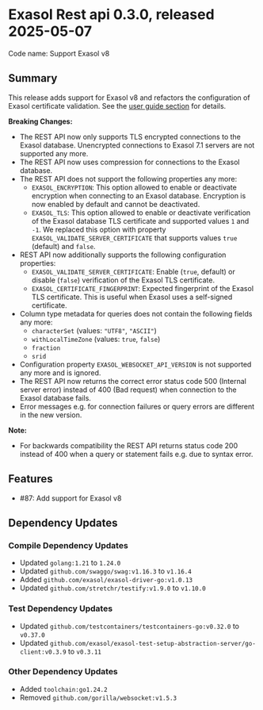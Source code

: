 # Exasol Rest api 0.3.0, released 2025-05-07

Code name: Support Exasol v8

## Summary

This release adds support for Exasol v8 and refactors the configuration of Exasol certificate validation. See the [user guide section](../user_guide/user-guide.md#encrypted-connection-to-the-exasol-database) for details.

**Breaking Changes:**
* The REST API now only supports TLS encrypted connections to the Exasol database. Unencrypted connections to Exasol 7.1 servers are not supported any more.
* The REST API now uses compression for connections to the Exasol database.
* The REST API does not support the following properties any more:
  * `EXASOL_ENCRYPTION`: This option allowed to enable or deactivate encryption when connecting to an Exasol database. Encryption is now enabled by default and cannot be deactivated.
  * `EXASOL_TLS`: This option allowed to enable or deactivate verification of the Exasol database TLS certificate and supported values `1` and `-1`. We replaced this option with property `EXASOL_VALIDATE_SERVER_CERTIFICATE` that supports values `true` (default) and `false`.
* REST API now additionally supports the following configuration properties:
  * `EXASOL_VALIDATE_SERVER_CERTIFICATE`: Enable (`true`, default) or disable (`false`) verification of the Exasol TLS certificate.
  * `EXASOL_CERTIFICATE_FINGERPRINT`: Expected fingerprint of the Exasol TLS certificate. This is useful when Exasol uses a self-signed certificate.
* Column type metadata for queries does not contain the following fields any more:
  * `characterSet` (values: `"UTF8"`, `"ASCII"`)
  * `withLocalTimeZone` (values: `true`, `false`)
  * `fraction`
  * `srid`
* Configuration property `EXASOL_WEBSOCKET_API_VERSION` is not supported any more and is ignored.
* The REST API now returns the correct error status code 500 (Internal server error) instead of 400 (Bad request) when connection to the Exasol database fails.
* Error messages e.g. for connection failures or query errors are different in the new version.

**Note:**
* For backwards compatibility the REST API returns status code 200 instead of 400 when a query or statement fails e.g. due to syntax error.

## Features

* #87: Add support for Exasol v8

## Dependency Updates

### Compile Dependency Updates

* Updated `golang:1.21` to `1.24.0`
* Updated `github.com/swaggo/swag:v1.16.3` to `v1.16.4`
* Added `github.com/exasol/exasol-driver-go:v1.0.13`
* Updated `github.com/stretchr/testify:v1.9.0` to `v1.10.0`

### Test Dependency Updates

* Updated `github.com/testcontainers/testcontainers-go:v0.32.0` to `v0.37.0`
* Updated `github.com/exasol/exasol-test-setup-abstraction-server/go-client:v0.3.9` to `v0.3.11`

### Other Dependency Updates

* Added `toolchain:go1.24.2`
* Removed `github.com/gorilla/websocket:v1.5.3`
